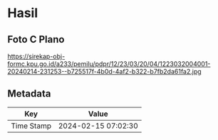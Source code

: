 # Hasil

## Foto C Plano

https://sirekap-obj-formc.kpu.go.id/a233/pemilu/pdpr/12/23/03/20/04/1223032004001-20240214-231253--b725517f-4b0d-4af2-b322-b7fb2da61fa2.jpg


## Metadata

| Key        | Value               |
| ---------- | ------------------- |
| Time Stamp | 2024-02-15 07:02:30 |




